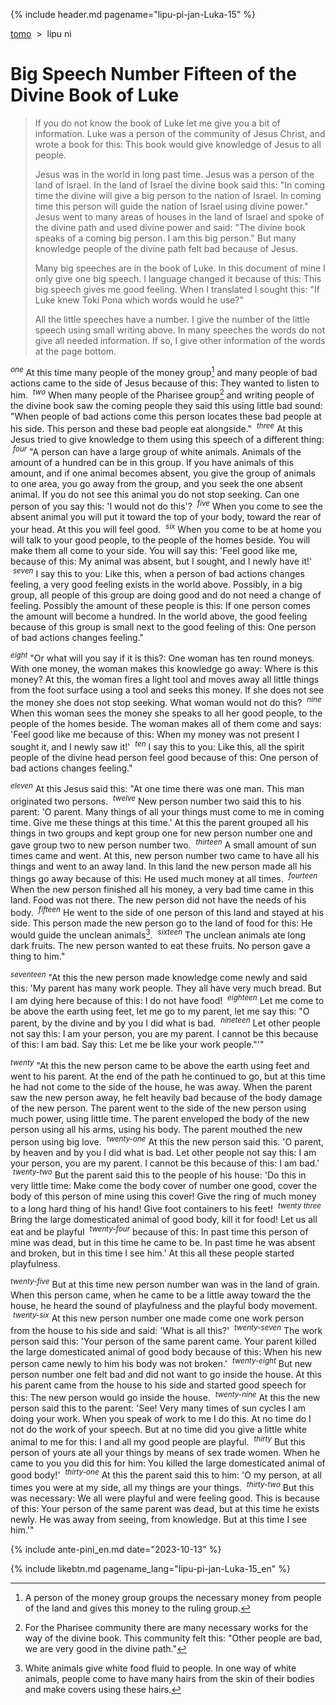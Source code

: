 {% include header.md pagename="lipu-pi-jan-Luka-15" %}



<span class="en">[tomo](https://joelthomastr.github.io/tokipona/README_en)&nbsp;&nbsp;>&nbsp;&nbsp;lipu ni</span>

# <span class="en">Big Speech Number Fifteen of the Divine Book of Luke</span>

> <span class="en">If you do not know the book of Luke let me give you a bit of information. Luke was a person of the community of Jesus Christ, and wrote a book for this: This book would give knowledge of Jesus to all people.</span>
>
>
> <span class="en">Jesus was in the world in long past time. Jesus was a person of the land of Israel. In the land of Israel the divine book said this: "In coming time the divine will give a big person to the nation of Israel. In coming time this person will guide the nation of Israel using divine power." Jesus went to many areas of houses in the land of Israel and spoke of the divine path and used divine power and said: "The divine book speaks of a coming big person. I am this big person." But many knowledge people of the divine path felt bad because of Jesus.</span>
>
> <span class="en">Many big speeches are in the book of Luke. In this document of mine I only give one big speech. I language changed it because of this: This big speech gives me good feeling. When I translated I sought this: "If Luke knew Toki Pona which words would he use?"</span>
>
> <span class="en">All the little speeches have a number. I give the number of the little speech using small writing above. In many speeches the words do not give all needed information. If so, I give other information of the words at the page bottom.</span>

<span class="en"><sup>_one_</sup> At this time many people of the money group[^1] and many people of bad actions came to the side of Jesus because of this: They wanted to listen to him. &nbsp;<sup>_two_</sup> When many people of the Pharisee group[^2] and writing people of the divine book saw the coming people they said this using little bad sound: "When people of bad actions come this person locates these bad people at his side. This person and these bad people eat alongside." &nbsp;<sup>_three_</sup> At this Jesus tried to give knowledge to them using this speech of a different thing: &nbsp;<sup>_four_</sup> "A person can have a large group of white animals. Animals of the amount of a hundred can be in this group. If you have animals of this amount, and if one animal becomes absent, you give the group of animals to one area, you go away from the group, and you seek the one absent animal. If you do not see this animal you do not stop seeking. Can one person of  you say this: 'I would not do this'? &nbsp;<sup>_five_</sup> When you come to see the absent animal you will put it toward the top of your body, toward the rear of your head. At this you will feel good. &nbsp;<sup>_six_</sup> When you come to be at home you will talk to your good people, to the people of the homes beside. You will make them all come to your side. You will say this: 'Feel good like me, because of this: My animal was absent, but I sought, and I newly have it!' &nbsp;<sup>_seven_</sup> I say this to you: Like this, when a person of bad actions changes feeling, a very good feeling exists in the world above. Possibly, in a big group, all people of this group are doing good and do not need a change of feeling. Possibly the amount of these people is this: If one person comes the amount will become a hundred. In the world above, the good feeling because of this group is small next to the good feeling of this: One person of bad actions changes feeling."</span>

<span class="en"><sup>_eight_</sup> "Or what will you say if it is this?: One woman has ten round moneys. With one money, the woman makes this knowledge go away: Where is this money? At this, the woman fires a light tool and moves away all little things from the foot surface using a tool and seeks this money. If she does not see the money she does not stop seeking. What woman would not do this? &nbsp;<sup>_nine_</sup> When this woman sees the money she speaks to all her good people, to the people of the homes beside. The woman makes all of them come and says: 'Feel good like me because of this: When my money was not present I sought it, and I newly saw it!' &nbsp;<sup>_ten_</sup> I say this to you: Like this, all the spirit people of the divine head person feel good because of this: One person of bad actions changes feeling."</span>

<span class="en"><sup>_eleven_</sup> At this Jesus said this: "At one time there was one man. This man originated two persons. &nbsp;<sup>_twelve_</sup> New person number two said this to his parent: 'O parent. Many things of all your things must come to me in coming time. Give me these things at this time.' At this the parent grouped all his things in two groups and kept group one for new person number one and gave group two to new person number two. &nbsp;<sup>_thirteen_</sup> A small amount of sun times came and went. At this, new person number two came to have all his things and went to an away land. In this land the new person made all his things go away because of this: He used much money at all times. &nbsp;<sup>_fourteen_</sup> When the new person finished all his money, a very bad time came in this land. Food was not there. The new person did not have the needs of his body. &nbsp;<sup>_fifteen_</sup> He went to the side of one person of this land and stayed at his side. This person made the new person go to the land of food for this: He would guide the unclean animals[^3]. &nbsp;<sup>_sixteen_</sup> The unclean animals ate long dark fruits. The new person wanted to eat these fruits. No person gave a thing to him."</span>

<span class="en"><sup>_seventeen_</sup> "At this the new person made knowledge come newly and said this: 'My parent has many work people. They all have very much bread. But I am dying here because of this: I do not have food! &nbsp;<sup>_eighteen_</sup> Let me come to be above the earth using feet, let me go to my parent, let me say this: "O parent, by the divine and by you I did what is bad. &nbsp;<sup>_nineteen_</sup> Let other people not say this: I am your person, you are my parent. I cannot be this because of this: I am bad. Say this: Let me be like your work people."'"</span>

<span class="en"><sup>_twenty_</sup> "At this the new person came to be above the earth using feet and went to his parent. At the end of the path he continued to go, but at this time he had not come to the side of the house, he was away. When the parent saw the new person away, he felt heavily bad because of the body damage of the new person. The parent went to the side of the new person using much power, using little time. The parent enveloped the body of the new person using all his arms, using his body. The parent mouthed the new person using big love. &nbsp;<sup>_twenty-one_</sup> At this the new person said this. 'O parent, by heaven and by you I did what is bad. Let other people not say this: I am your person, you are my parent. I cannot be this because of this: I am bad.' &nbsp;<sup>_twenty-two_</sup> But the parent said this to the people of his house: 'Do this in very little time: Make come the body cover of number one good, cover the body of this person of mine using this cover! Give the ring of much money to a long hard thing of his hand! Give foot containers to his feet! &nbsp;<sup>_twenty three_</sup> Bring the large domesticated animal of good body, kill it for food! Let us all eat and be playful &nbsp;<sup>_twenty-four_</sup> because of this: In past time this person of mine was dead, but in this time he came to be. In past time he was absent and broken, but in this time I see him.' At this all these people started playfulness.</span>

<span class="en"><sup>_twenty-five_</sup> But at this time new person number wan was in the land of grain. When this person came, when he came to be a little away toward the the house, he heard the sound of playfulness and the playful body movement. &nbsp;<sup>_twenty-six_</sup> At this new person number one made come one work person from the house to his side and said: 'What is all this?' &nbsp;<sup>_twenty-seven_</sup> The work person said this: 'Your person of the same parent came. Your parent killed the large domesticated animal of good body because of this: When his new person came newly to him his body was not broken.' &nbsp;<sup>_twenty-eight_</sup> But new person number one felt bad and did not want to go inside the house. At this his parent came from the house to his side and started good speech for this: The new person would go inside the house. &nbsp;<sup>_twenty-nine_</sup> At this the new person said this to the parent: 'See! Very many times of sun cycles I am doing your work. When you speak of work to me I do this. At no time do I not do the work of your speech. But at no time did you give a little white animal to me for this: I and all my good people are playful. &nbsp;<sup>_thirty_</sup> But this person of yours ate all your things by means of sex trade women. When he came to you you did this for him: You killed the large domesticated animal of good body!' &nbsp;<sup>_thirty-one_</sup> At this the parent said this to him: 'O my person, at all times you were at my side, all my things are your things. &nbsp;<sup>_thirty-two_</sup> But this was necessary: We all were playful and were feeling good. This is because of this: Your person of the same parent was dead, but at this time he exists newly. He was away from seeing, from knowledge. But at this time I see him.'"</span>

[^1]: <span class="en"> A person of the money group groups the necessary money from people of the land and gives this money to the ruling group.</span>
[^2]: <span class="en"> For the Pharisee community there are many necessary works for the way of the divine book. This community felt this: "Other people are bad, we are very good in the divine path."</span>
[^3]: White animals give white food fluid to people. In one way of white animals, people come to have many hairs from the skin of their bodies and make covers using these hairs.
[^4]: <span class="en"> This animal is a food animal, has a round, whitish-red bump on the face, does not give white food fluid to people, and eats what is unclean. In the parent community of Jesus the divine book said this: This animal is unclean, do not eat or touch this animal.</span>

{% include ante-pini_en.md date="2023-10-13" %}

{% include likebtn.md pagename_lang="lipu-pi-jan-Luka-15_en" %}
